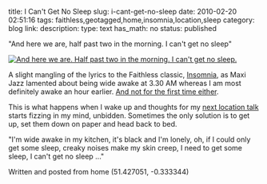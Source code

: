 title: I Can't Get No Sleep
slug: i-cant-get-no-sleep
date: 2010-02-20 02:51:16
tags: faithless,geotagged,home,insomnia,location,sleep
category: blog
link: 
description: 
type: text
has_math: no
status: published

"And here we are, half past two in the morning. I can't get no sleep"

[![And here we are. Half past two in the morning. I can't get no sleep.](https://farm5.static.flickr.com/4010/4371977138_710f16c3dd.jpg)](https://www.flickr.com/photos/vicchi/4371977138/ "And here we are. Half past two in the morning. I can't get no sleep.")

A slight mangling of the lyrics to the Faithless classic, [Insomnia](https://en.wikipedia.org/wiki/Insomnia_(Faithless_song) "https://en.wikipedia.org/wiki/Insomnia_(Faithless_song)"), as Maxi Jazz lamented about being wide awake at 3.30 AM whereas I am most definitely awake an hour earlier. [And not for the first time either](/tags/insomnia/ "/tags/insomnia/").

This is what happens when I wake up and thoughts for my [next location talk](https://www.mashupevent.com/location-event "https://www.mashupevent.com/location-event") starts fizzing in my mind, unbidden. Sometimes the only solution is to get up, set them down on paper and head back to bed.

"I'm wide awake in my kitchen, it's black and I'm lonely, oh, if I could only get some sleep, creaky noises make my skin creep, I need to get some sleep, I can't get no sleep ..."



Written and posted from home (51.427051, -0.333344)

